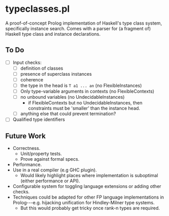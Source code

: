 # typeclasses.pl

A proof-of-concept Prolog implementation of Haskell's type class system, specifically instance search.
Comes with a parser for (a fragment of) Haskell type class and instance declarations.

## To Do

- [ ] Input checks:
  - [ ] definition of classes
  - [ ] presence of superclass instances
  - [ ] coherence
  - [ ] the type in the head is `T a1 ... an` (no FlexibleInstances)
  - [ ] Only type-variable arguments in contexts (no FlexibleContexts)
  - [ ] no unbound variables (no UndecidableInstances)
    - if FlexibleContexts but no UndecidableInstances, then constraints must
      be 'smaller' than the instance head.
  - [ ] anything else that could prevent termination?
- [ ] Qualified type identifiers

## Future Work

* Correctness.
  * Unit/property tests.
  * Prove against formal specs.
* Performance.
* Use in a real compiler (e.g GHC plugin).
  * Would likely highlight places where implementation is suboptimal (either performance or API).
* Configurable system for toggling language extensions or adding other checks.
* Techniques could be adapted for other FP language implementations in Prolog---e.g. hijacking unification for Hindley-Milner type systems.
  * But this would probably get tricky once rank-n types are required.
